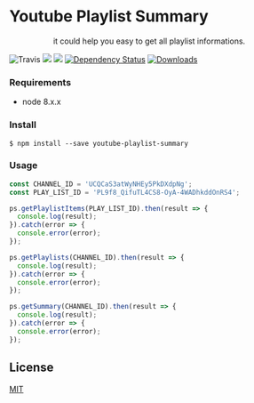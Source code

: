 # Youtube Playlist Summary

<p align="center">
it could help you easy to get all playlist informations.
</p>

![Travis](https://img.shields.io/travis/alincode/youtube-playlist-summary.svg)
[![](https://img.shields.io/github/release/alincode/youtube-playlist-summary.svg)](https://github.com/alincode/youtube-playlist-summary/releases)
[![](https://img.shields.io/badge/license-MIT-blue.svg)](LICENSE)
[![Dependency Status](https://img.shields.io/david/alincode/youtube-playlist-summary.svg?style=flat)](https://david-dm.org/alincode/youtube-playlist-summary)
[![Downloads](https://img.shields.io/npm/dt/youtube-playlist-summary.svg)](https://www.npmjs.com/package/youtube-playlist-summary) 


### Requirements

* node 8.x.x
### Install

```
$ npm install --save youtube-playlist-summary
```

### Usage

```js
const CHANNEL_ID = 'UCQCaS3atWyNHEy5PkDXdpNg';
const PLAY_LIST_ID = 'PL9f8_QifuTL4CS8-OyA-4WADhkddOnRS4';

ps.getPlaylistItems(PLAY_LIST_ID).then(result => {
  console.log(result);
}).catch(error => {
  console.error(error);
});

ps.getPlaylists(CHANNEL_ID).then(result => {
  console.log(result);
}).catch(error => {
  console.error(error);
});

ps.getSummary(CHANNEL_ID).then(result => {
  console.log(result);
}).catch(error => {
  console.error(error);
});
```

## License

[MIT](LICENSE)